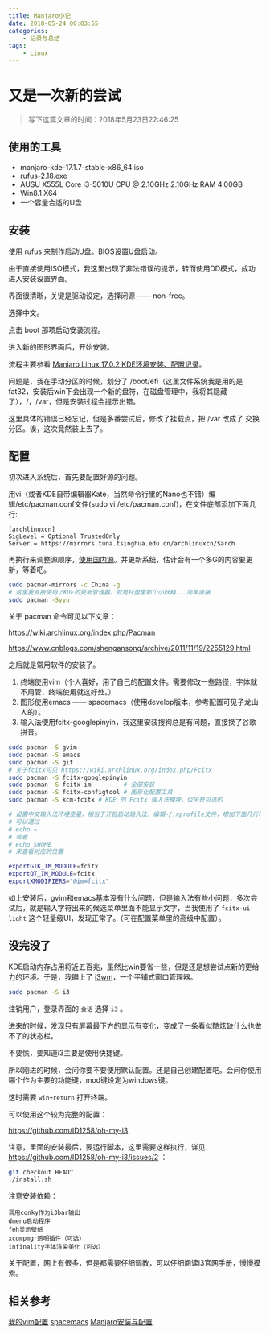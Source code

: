 ```yaml
---
title: Manjaro小记
date: 2018-05-24 00:03:55
categories: 
    - 记录与总结
tags: 
    - Linux
---
```


# 又是一次新的尝试

> 写下这篇文章的时间：2018年5月23日22:46:25

## 使用的工具

- manjaro-kde-17.1.7-stable-x86_64.iso
- rufus-2.18.exe
- AUSU X555L Core i3-5010U CPU @ 2.10GHz 2.10GHz RAM 4.00GB 
- Win8.1 X64
- 一个容量合适的U盘

## 安装

使用 rufus 来制作启动U盘。BIOS设置U盘启动。

由于直接使用ISO模式，我这里出现了非法错误的提示，转而使用DD模式，成功进入安装设置界面。

界面很清晰，关键是驱动设定，选择闭源 —— non-free。

选择中文。

点击 boot 那项启动安装流程。

进入新的图形界面后，开始安装。

流程主要参看 [Manjaro Linux 17.0.2 KDE环境安装、配置记录](https://blog.csdn.net/aaazz47/article/details/77416136?locationNum=6&fps=1)。

问题是，我在手动分区的时候，划分了 /boot/efi（这里文件系统我是用的是fat32，安装后win下会出现一个新的盘符，在磁盘管理中，我将其隐藏了），/，/var，但是安装过程会提示出错。

这里具体的错误已经忘记，但是多番尝试后，修改了挂载点，把 /var 改成了 交换分区。诶，这次竟然装上去了。

## 配置

初次进入系统后，首先要配置好源的问题。

用vi（或者KDE自带编辑器Kate，当然命令行里的Nano也不错）编辑/etc/pacman.conf文件(sudo vi /etc/pacman.conf)，在文件底部添加下面几行:

```
[archlinuxcn]
SigLevel = Optional TrustedOnly
Server = https://mirrors.tuna.tsinghua.edu.cn/archlinuxcn/$arch
```

再执行来调整源顺序，[使用国内源](https://blog.csdn.net/kxp9545/article/details/76138980)。并更新系统，估计会有一个多G的内容要更新，等着吧。

```bash
sudo pacman-mirrors -c China -g
# 这里我直接使用了KDE的更新管理器，就是托盘里那个小妖精...简单直接
sudo pacman -Syyu
```

关于 pacman 命令可见以下文章：

https://wiki.archlinux.org/index.php/Pacman

https://www.cnblogs.com/shengansong/archive/2011/11/19/2255129.html

之后就是常用软件的安装了。
 
1. 终端使用vim（个人喜好，用了自己的配置文件。需要修改一些路径，字体就不用管，终端使用就这好处。）
2. 图形使用emacs —— spacemacs（使用develop版本，参考配置可见子龙山人的）。
3. 输入法使用fcitx-googlepinyin，我这里安装搜狗总是有问题，直接换了谷歌拼音。

```bash
sudo pacman -S gvim
sudo pacman -S emacs
sudo pacman -S git
# 关于fcitx可见 https://wiki.archlinux.org/index.php/Fcitx
sudo pacman -S fcitx-googlepinyin
sudo pacman -S fcitx-im         # 全部安装
sudo pacman -S fcitx-configtool # 图形化配置工具
sudo pacman -S kcm-fcitx # KDE 的 Fcitx 输入法模块，似乎是可选的

# 设置中文输入法环境变量，相当于开启启动输入法，编辑~/.xprofile文件，增加下面几行(如果文件不存在，则新建)
# 可以通过 
# echo ~
# 或者
# echo $HOME
# 来查看对应的位置

exportGTK_IM_MODULE=fcitx
exportQT_IM_MODULE=fcitx
exportXMODIFIERS="@im=fcitx"
```

如上安装后，gvim和emacs基本没有什么问题，但是输入法有些小问题，多次尝试后，就是输入字符出来的候选菜单里面不能显示文字，当我使用了 `fcitx-ui-light` 这个轻量级UI，发现正常了。（可在配置菜单里的高级中配置）。

## 没完没了

KDE启动内存占用将近五百兆，虽然比win要省一些，但是还是想尝试点新的更给力的环境。于是，我瞄上了 [i3wm](https://i3wm.org/)，一个平铺式窗口管理器。

```bash
sudo pacman -S i3
```

注销用户，登录界面的 `会话` 选择 `i3` 。

进来的时候，发现只有屏幕最下方的显示有变化，变成了一条看似酷炫缺什么也做不了的状态栏。

不要慌，要知道i3主要是使用快捷键。

所以刚进的时候，会问你要不要使用默认配置。还是自己创建配置吧。会问你使用哪个作为主要的功能键，mod键设定为windows键。

这时需要 `win+return` 打开终端。

可以使用这个较为完整的配置：

https://github.com/ID1258/oh-my-i3

注意，里面的安装最后，要运行脚本，这里需要这样执行，详见 https://github.com/ID1258/oh-my-i3/issues/2 ：

```bash
git checkout HEAD^
./install.sh
```
注意安装依赖：

    调用conky作为i3bar输出
    dmenu启动程序
    feh显示壁纸
    xcompmgr透明插件（可选）
    infinality字体渲染美化（可选）

关于配置，网上有很多，但是都需要仔细调教，可以仔细阅读i3官网手册，慢慢摸索。

## 相关参考

[我的vim配置](https://github.com/lartpang/.vim_runtime)
[spacemacs](https://github.com/syl20bnr/spacemacs#windows)
[Manjaro安装与配置](https://blog.csdn.net/lingsuifenfei123/article/details/79155369)